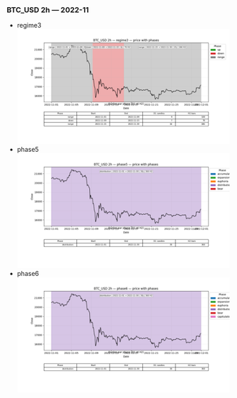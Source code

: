 ### BTC_USD 2h — 2022-11

- regime3
![BTC_USD_2h_regime3_2022-11_phase_price.png](outputs/fourier/phase_monthly/BTC_USD/2h/2022/2022-11/BTC_USD_2h_regime3_2022-11_phase_price.png)
- phase5
![BTC_USD_2h_phase5_2022-11_phase_price.png](outputs/fourier/phase_monthly/BTC_USD/2h/2022/2022-11/BTC_USD_2h_phase5_2022-11_phase_price.png)
- phase6
![BTC_USD_2h_phase6_2022-11_phase_price.png](outputs/fourier/phase_monthly/BTC_USD/2h/2022/2022-11/BTC_USD_2h_phase6_2022-11_phase_price.png)